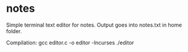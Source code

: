 # notes
Simple terminal text editor for notes. Output goes into notes.txt in home folder.

Compilation: gcc editor.c -o editor -lncurses
./editor
